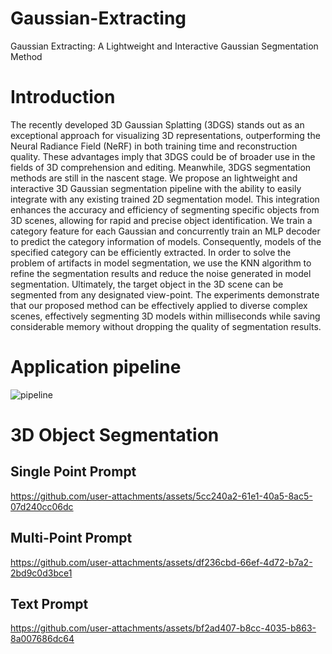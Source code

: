 # Gaussian-Extracting
Gaussian Extracting: A Lightweight and Interactive  Gaussian Segmentation Method

# Introduction
The recently developed 3D Gaussian Splatting (3DGS) stands out as an exceptional approach for visualizing 3D representations, outperforming the Neural Radiance Field (NeRF) in both training time and reconstruction quality. These advantages imply that 3DGS could be of broader use in the fields of 3D comprehension and editing. Meanwhile, 3DGS segmentation methods are still in the nascent stage. We propose an lightweight and interactive 3D Gaussian segmentation pipeline with the ability to easily integrate with any existing trained 2D segmentation model. This integration enhances the accuracy and efficiency of segmenting specific objects from 3D scenes, allowing for rapid and precise object identification. We train a category feature for each Gaussian and concurrently train an MLP decoder to predict the category information of models. Consequently, models of the specified category can be efficiently extracted. In order to solve the problem of artifacts in model segmentation, we use the KNN algorithm to refine the segmentation results and reduce the noise generated in model segmentation. Ultimately, the target object in the 3D scene can be segmented from any designated view-point. The experiments demonstrate that our proposed method can be effectively applied to diverse complex scenes, effectively segmenting 3D models within milliseconds while saving considerable memory without dropping the quality of segmentation results.
# Application pipeline
![pipeline](https://github.com/user-attachments/assets/2a393935-f533-45d5-a9ae-d149ec07b25f)

# 3D Object Segmentation
## Single Point Prompt

https://github.com/user-attachments/assets/5cc240a2-61e1-40a5-8ac5-07d240cc06dc

## Multi-Point Prompt

https://github.com/user-attachments/assets/df236cbd-66ef-4d72-b7a2-2bd9c0d3bce1

## Text Prompt

https://github.com/user-attachments/assets/bf2ad407-b8cc-4035-b863-8a007686dc64

